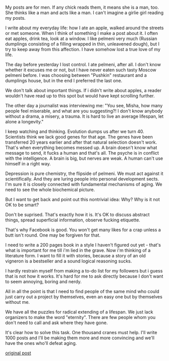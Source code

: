 My posts are for men. If any chick reads them, it means she is a man, too. She thinks like a man and acts like a man. I can't imagine a girlie girl reading my posts.

I write about my everyday life: how I ate an apple, walked around the streets or met someone. When I think of something I make a post about it. I often eat apples, drink tea, look at a window. I like pelmeni very much (Russian dumplings consisting of a filling wrapped in thin, unleavened dough), but I try to keep away from this affection. I have somehow lost a true love of my life.

The day before yesterday I lost control. I ate pelmeni, after all. I don't know whether it excuses me or not, but I have never eaten such tasty Moscow pelmeni before. I was choosing between "Pushkin" restaurant and a dumplings house, but in the end I preferred the last one.

We don't talk about important things. If i didn't write about apples, a reader wouldn't have read up to this spot but would have kept scrolling further.

The other day a journalist was interviewing me: "You see, Misha, how many people feel miserable, and what are you suggesting?! I don't know anybody without a drama, a misery, a trauma. It is hard to live an average lifespan, let alone a longevity."

I keep watching and thinking. Evolution dumps us after we turn 40. Scientists think we lack good genes for that age. The genes have been transferred 20 years earlier and after that natural selection doesn't work. That's when everything becomes messed up. A brain doesn't know what message to send, it fucks a human and that's all. The psyche is in conflict with the intelligence. A brain is big, but nerves are weak. A human can't use himself in a right way.

Depression is pure chemistry, the flipside of pelmeni. We must act against it scientifically. And they are luring people into personal development sects. I'm sure it is closely connected with fundamental mechanisms of aging. We need to see the whole biochemical picture.

But I want to get back and point out this nontrivial idea: Why? Why is it not OK to be smart?

Don't be suprised. That's exactly how it is. It's OK to discuss abstract things, spread superficial information, observe fucking etiquette.

That's why Facebook is good. You won't get many likes for a crap unless a butt isn't round. One may be forgiven for that.

I need to write a 200 pages book in a style I haven't figured out yet - that's what is important for me till i'm lied in the grave. Now i'm thinking of a literature form. I want to fill it with stories, because a story of an old vigneron is a bestseller and a sound logical reasoning sucks.

I hardly restrain myself from making a to-do list for my followers but i guess that is not how it works. It's hard for me to ask directly because I don't want to seem annoying, boring and nerdy.

All in all the point is that I need to find people of the same mind who could just carry out a project by themselves, even an easy one but by themselves without me.

We have all the puzzles for radical extending of a lifespan. We just lack organizers to make the word "eternity". There are few people whom you don't need to call and ask where they have gone.

It's clear how to solve this task. One thousand cranes must help. I'll write 1000 posts and I'll be making them more and more convincing and we'll have the ones who'll defeat aging.

[original post](https://www.facebook.com/MikhailBatin/posts/1431250153561551)
